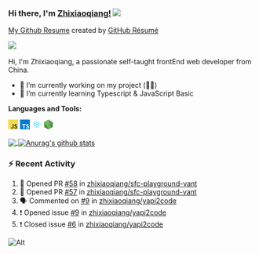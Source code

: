 ### Hi there, I'm [Zhixiaoqiang!](https://zhixiaoqiang.github.io/zhixiaoqiang) <img src="https://media.giphy.com/media/hvRJCLFzcasrR4ia7z/giphy.gif" width="25">
[My Github Resume](https://resume.github.io/?zhixiaoqiang) created by [GitHub Résumé](https://github.com/resume/resume.github.com)

![](https://komarev.com/ghpvc/?username=zhixiaoqiang&color=green)
<br />

Hi, I'm Zhixiaoqiang, a passionate self-taught frontEnd web developer from China.

- 🔭 I’m currently working on my project (🤖🤖)
- 🌱 I’m currently learning Typescript & JavaScript Basic

**Languages and Tools:**  

<code><img height="20" src="https://raw.githubusercontent.com/github/explore/80688e429a7d4ef2fca1e82350fe8e3517d3494d/topics/javascript/javascript.png"></code>
<code><img height="20" src="https://raw.githubusercontent.com/github/explore/80688e429a7d4ef2fca1e82350fe8e3517d3494d/topics/typescript/typescript.png"></code>
<code><img height="20" src="https://raw.githubusercontent.com/github/explore/80688e429a7d4ef2fca1e82350fe8e3517d3494d/topics/react/react.png"></code>
<code><img height="20" src="https://raw.githubusercontent.com/github/explore/80688e429a7d4ef2fca1e82350fe8e3517d3494d/topics/nodejs/nodejs.png"></code>

<a href="https://github.com/zhixiaoqiang/zhixiaoqiang">
  <!-- Change the `github-readme-stats.vercel.app` to `github-readme-stats.vercel.app`  -->
  <img align="center" src="https://github-readme-stats.vercel.app/api/top-langs/?username=zhixiaoqiang&theme=radical" />
</a>
<a href="https://github.com/zhixiaoqiang/zhixiaoqiang">
  <img align="center" src="https://github-readme-stats.vercel.app/api?username=zhixiaoqiang&show_icons=true&theme=radical&line_height=40&count_private=true&include_all_commits=true" alt="Anurag's github stats" />
</a>


### :zap: Recent Activity

<!--START_SECTION:activity-->
1. 💪 Opened PR [#58](https://github.com/zhixiaoqiang/sfc-playground-vant/pull/58) in [zhixiaoqiang/sfc-playground-vant](https://github.com/zhixiaoqiang/sfc-playground-vant)
2. 💪 Opened PR [#57](https://github.com/zhixiaoqiang/sfc-playground-vant/pull/57) in [zhixiaoqiang/sfc-playground-vant](https://github.com/zhixiaoqiang/sfc-playground-vant)
3. 🗣 Commented on [#9](https://github.com/zhixiaoqiang/yapi2code/issues/9) in [zhixiaoqiang/yapi2code](https://github.com/zhixiaoqiang/yapi2code)
4. ❗️ Opened issue [#9](https://github.com/zhixiaoqiang/yapi2code/issues/9) in [zhixiaoqiang/yapi2code](https://github.com/zhixiaoqiang/yapi2code)
5. ❗️ Closed issue [#6](https://github.com/zhixiaoqiang/yapi2code/issues/6) in [zhixiaoqiang/yapi2code](https://github.com/zhixiaoqiang/yapi2code)
<!--END_SECTION:activity-->
![Alt](https://repobeats.axiom.co/api/embed/a5f334c4d3696f2add1fcd0dacb9b5fd7331b504.svg "Repobeats analytics image")
